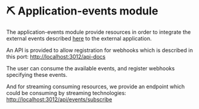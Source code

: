 # ⛏ Application-events module

The application-events module provide resources in order to integrate the external events described [here](https://docs.hedera.com/guardian/guardian/standard-registry/external-events) to the external application.

An API is provided to allow registration for webhooks which is described in this port: [http://localhost:3012/api-docs](http://localhost:3012/api-docs)

The user can consume the available events, and register webhooks specifying these events.&#x20;

And for streaming consuming resources, we provide an endpoint which could be consuming by streaming technologies: [http://localhost:3012/api/events/subscribe](http://localhost:3012/api/events/subscribe)
